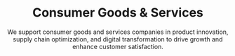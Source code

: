 ---
layout: sub-industry
parent: Retail and Consumer Goods
order: 2
title: "Consumer Goods & Services"
subtitle: "We support consumer goods and services companies in product innovation, supply chain optimization, and digital transformation to drive growth and enhance customer satisfaction."
  
challenges:
  - "Rapidly changing consumer preferences"
  - "Managing complex global supply chains"
  - "Navigating sustainability and ethical sourcing demands"
  - "Adapting to D2C and e-commerce models"
  
solutions:
  - title: "Agile Product Development"
    content:
      - "Trend prediction and consumer insights integration"
      - "Cross-functional collaboration enhancement"
      - "Rapid prototyping and iterative testing"
  - title: "Supply Chain Transformation"
    content:
      - "End-to-end supply chain visibility enhancement"
      - "Supplier risk assessment and mitigation"
      - "Circular economy principles integration"
  - title: "D2C Strategy Development"
    content:
      - "E-commerce platform optimization"
      - "Customer acquisition and retention strategies"
      - "Last-mile delivery optimization"
  
outcomes:
  - "25-35% reduction in time-to-market for new products"
  - "15-25% improvement in supply chain efficiency"
  - "Increased market penetration in D2C channels"
  - "Enhanced brand reputation for sustainability"
  
why_choose:
  - "Consumer Goods Expertise: Comprehensive understanding of consumer behavior and market dynamics."
  - "Innovative Solutions: Implementing agile methodologies for rapid product development and launch."
  - "Supply Chain Excellence: Optimizing supply chains for resilience and efficiency."
  - "Sustainability Focus: Integrating eco-friendly practices into operations and sourcing."
  - "Collaborative Partnership: Working closely with your team to deliver customized and impactful solutions."
  
cta: "Ready to drive growth and innovation in your Consumer Goods & Services operations? Contact SLKone today to learn how our specialized services can enhance your product development and supply chain strategies."
---